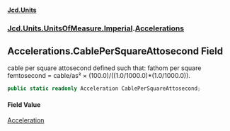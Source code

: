 #### [Jcd.Units](index 'index')
### [Jcd.Units.UnitsOfMeasure.Imperial](Jcd.Units.UnitsOfMeasure.Imperial 'Jcd.Units.UnitsOfMeasure.Imperial').[Accelerations](Accelerations 'Jcd.Units.UnitsOfMeasure.Imperial.Accelerations')

## Accelerations.CablePerSquareAttosecond Field

cable per square attosecond defined such that: fathom per square femtosecond = cable/as² ×
(100.0)/((1.0/1000.0)*(1.0/1000.0)).

```csharp
public static readonly Acceleration CablePerSquareAttosecond;
```

#### Field Value
[Acceleration](Acceleration 'Jcd.Units.UnitTypes.Acceleration')